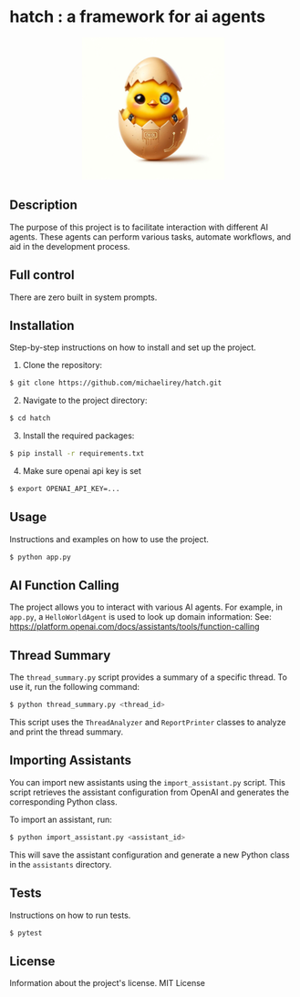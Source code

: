 # hatch : a framework for ai agents

<p align="center">
  <img src="lib/docs/hatch.jpg" width=250>
</p>

## Description
The purpose of this project is to facilitate interaction with different AI agents. These agents can perform various tasks, automate workflows, and aid in the development process.

## Full control
There are zero built in system prompts.

## Installation
Step-by-step instructions on how to install and set up the project.
1. Clone the repository:
```sh
$ git clone https://github.com/michaelirey/hatch.git
```
2. Navigate to the project directory:
```sh
$ cd hatch
```
3. Install the required packages:
```sh
$ pip install -r requirements.txt
```
4. Make sure openai api key is set
```sh
$ export OPENAI_API_KEY=...
```

## Usage
Instructions and examples on how to use the project.
```sh
$ python app.py
```

## AI Function Calling
The project allows you to interact with various AI agents. For example, in `app.py`, a `HelloWorldAgent` is used to look up domain information:
See: https://platform.openai.com/docs/assistants/tools/function-calling

## Thread Summary
The `thread_summary.py` script provides a summary of a specific thread. To use it, run the following command:

```sh
$ python thread_summary.py <thread_id>
```

This script uses the `ThreadAnalyzer` and `ReportPrinter` classes to analyze and print the thread summary.

## Importing Assistants
You can import new assistants using the `import_assistant.py` script. This script retrieves the assistant configuration from OpenAI and generates the corresponding Python class.

To import an assistant, run:
```sh
$ python import_assistant.py <assistant_id>
```

This will save the assistant configuration and generate a new Python class in the `assistants` directory.

## Tests
Instructions on how to run tests.
```sh
$ pytest
```

## License
Information about the project's license.
MIT License
